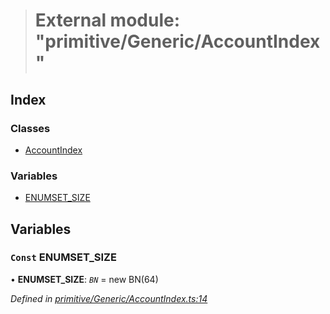 > # External module: "primitive/Generic/AccountIndex"

## Index

### Classes

* [AccountIndex](../classes/_primitive_generic_accountindex_.accountindex.md)

### Variables

* [ENUMSET_SIZE](_primitive_generic_accountindex_.md#const-enumset_size)

## Variables

### `Const` ENUMSET_SIZE

• **ENUMSET_SIZE**: *`BN`* =  new BN(64)

*Defined in [primitive/Generic/AccountIndex.ts:14](https://github.com/polkadot-js/api/blob/e942e68/packages/types/src/primitive/Generic/AccountIndex.ts#L14)*